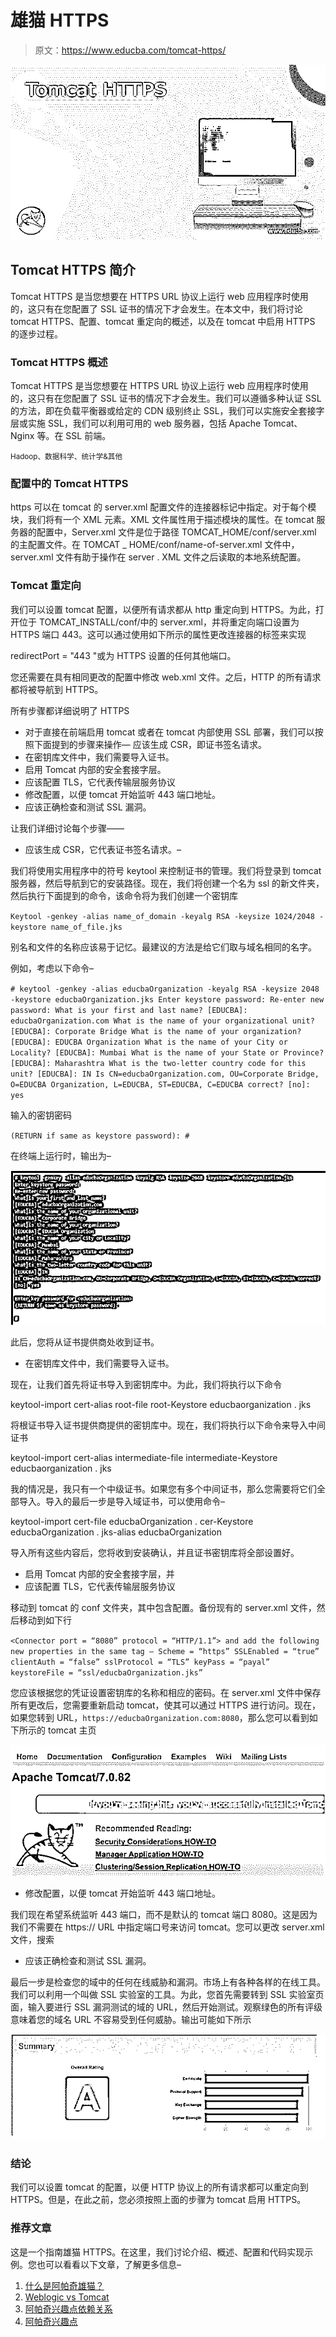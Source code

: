 # 雄猫 HTTPS

> 原文：<https://www.educba.com/tomcat-https/>

![Tomcat HTTPS](img/cef9ae207e539f4e85cb1cf2c1ca0752.png)



## Tomcat HTTPS 简介

Tomcat HTTPS 是当您想要在 HTTPS URL 协议上运行 web 应用程序时使用的，这只有在您配置了 SSL 证书的情况下才会发生。在本文中，我们将讨论 tomcat HTTPS、配置、tomcat 重定向的概述，以及在 tomcat 中启用 HTTPS 的逐步过程。

### Tomcat HTTPS 概述

Tomcat HTTPS 是当您想要在 HTTPS URL 协议上运行 web 应用程序时使用的，这只有在您配置了 SSL 证书的情况下才会发生。我们可以遵循多种认证 SSL 的方法，即在负载平衡器或给定的 CDN 级别终止 SSL，我们可以实施安全套接字层或实施 SSL，我们可以利用可用的 web 服务器，包括 Apache Tomcat、Nginx 等。在 SSL 前端。

<small>Hadoop、数据科学、统计学&其他</small>

### 配置中的 Tomcat HTTPS

https 可以在 tomcat 的 server.xml 配置文件的连接器标记中指定。对于每个模块，我们将有一个 XML 元素。XML 文件属性用于描述模块的属性。在 tomcat 服务器的配置中，Server.xml 文件是位于路径 TOMCAT_HOME/conf/server.xml 的主配置文件。在 TOMCAT _ HOME/conf/name-of-server.xml 文件中，server.xml 文件有助于操作在 server . XML 文件之后读取的本地系统配置。

### Tomcat 重定向

我们可以设置 tomcat 配置，以便所有请求都从 http 重定向到 HTTPS。为此，打开位于 TOMCAT_INSTALL/conf/中的 server.xml，并将重定向端口设置为 HTTPS 端口 443。这可以通过使用如下所示的属性更改连接器的标签来实现

redirectPort = "443 "或为 HTTPS 设置的任何其他端口。

您还需要在具有相同更改的配置中修改 web.xml 文件。之后，HTTP 的所有请求都将被导航到 HTTPS。

所有步骤都详细说明了 HTTPS

*   对于直接在前端启用 tomcat 或者在 tomcat 内部使用 SSL 部署，我们可以按照下面提到的步骤来操作—
    应该生成 CSR，即证书签名请求。
*   在密钥库文件中，我们需要导入证书。
*   启用 Tomcat 内部的安全套接字层。
*   应该配置 TLS，它代表传输层服务协议
*   修改配置，以便 tomcat 开始监听 443 端口地址。
*   应该正确检查和测试 SSL 漏洞。

让我们详细讨论每个步骤——

*   应该生成 CSR，它代表证书签名请求。–

我们将使用实用程序中的符号 keytool 来控制证书的管理。我们将登录到 tomcat 服务器，然后导航到它的安装路径。现在，我们将创建一个名为 ssl 的新文件夹，然后执行下面提到的命令，该命令将为我们创建一个密钥库

`Keytool -genkey -alias name_of_domain -keyalg RSA -keysize 1024/2048 -keystore name_of_file.jks`

别名和文件的名称应该易于记忆。最建议的方法是给它们取与域名相同的名字。

例如，考虑以下命令–

`# keytool -genkey -alias educbaOrganization -keyalg RSA -keysize 2048 -keystore educbaOrganization.jks
Enter keystore password:
Re-enter new password:
What is your first and last name?
[EDUCBA]: educbaOrganization.com
What is the name of your organizational unit?
[EDUCBA]: Corporate Bridge
What is the name of your organization?
[EDUCBA]: EDUCBA Organization
What is the name of your City or Locality?
[EDUCBA]: Mumbai
What is the name of your State or Province?
[EDUCBA]: Maharashtra
What is the two-letter country code for this unit?
[EDUCBA]: IN
Is CN=educbaOrganization.com, OU=Corporate Bridge, O=EDUCBA Organization, L=EDUCBA, ST=EDUCBA, C=EDUCBA correct?
[no]: yes`

输入<educbaorganization>的密钥密码</educbaorganization>

`(RETURN if same as keystore password):
#`

在终端上运行时，输出为–

![Tomcat HTTPS image 30](img/72158200459579fc2d3ce6b5ebb760e2.png)



此后，您将从证书提供商处收到证书。

*   在密钥库文件中，我们需要导入证书。

现在，让我们首先将证书导入到密钥库中。为此，我们将执行以下命令

keytool-import cert-alias root-file root-Keystore educbaorganization . jks

将根证书导入证书提供商提供的密钥库中。现在，我们将执行以下命令来导入中间证书

keytool-import cert-alias intermediate-file intermediate-Keystore educbaorganization . jks

我的情况是，我只有一个中级证书。如果您有多个中间证书，那么您需要将它们全部导入。导入的最后一步是导入域证书，可以使用命令–

keytool-import cert-file educbaOrganization . cer-Keystore educbaOrganization . jks-alias educbaOrganization

导入所有这些内容后，您将收到安装确认，并且证书密钥库将全部设置好。

*   启用 Tomcat 内部的安全套接字层，并
*   应该配置 TLS，它代表传输层服务协议

移动到 tomcat 的 conf 文件夹，其中包含配置。备份现有的 server.xml 文件，然后移动到如下行

`<Connector port = “8080” protocol = “HTTP/1.1”> and add the following new properties in the same tag –
Scheme = “https” SSLEnabled = “true” clientAuth = “false” sslProtocol = “TLS” keyPass = “payal” keystoreFile = “ssl/educbaOrganization.jks”`

您应该根据您的凭证设置密钥库的名称和相应的密码。在 server.xml 文件中保存所有更改后，您需要重新启动 tomcat，使其可以通过 HTTPS 进行访问。现在，如果您转到 URL，`https://educbaOrganization.com:8080`，那么您可以看到如下所示的 tomcat 主页

![Tomcat HTTPS image 29](img/2266067d58e6b6fa3a78d584eb70fb2a.png)



*   修改配置，以便 tomcat 开始监听 443 端口地址。

我们现在希望系统监听 443 端口，而不是默认的 tomcat 端口 8080。这是因为我们不需要在 https:// URL 中指定端口号来访问 tomcat。您可以更改 server.xml 文件，搜索

*   应该正确检查和测试 SSL 漏洞。

最后一步是检查您的域中的任何在线威胁和漏洞。市场上有各种各样的在线工具。我们可以利用一个叫做 SSL 实验室的工具。为此，您首先需要转到 SSL 实验室页面，输入要进行 SSL 漏洞测试的域的 URL，然后开始测试。观察绿色的所有评级意味着您的域名 URL 不容易受到任何威胁。输出可能如下所示

![Tomcat HTTPS image 28](img/1068a00e2d577d076f7776184ee74d6b.png)



### 结论

我们可以设置 tomcat 的配置，以便 HTTP 协议上的所有请求都可以重定向到 HTTPS。但是，在此之前，您必须按照上面的步骤为 tomcat 启用 HTTPS。

### 推荐文章

这是一个指南雄猫 HTTPS。在这里，我们讨论介绍、概述、配置和代码实现示例。您也可以看看以下文章，了解更多信息–

1.  [什么是阿帕奇雄猫？](https://www.educba.com/what-is-apache-tomcat/)
2.  [Weblogic vs Tomcat](https://www.educba.com/weblogic-vs-tomcat/)
3.  [阿帕奇兴趣点依赖关系](https://www.educba.com/apache-poi-dependency/)
4.  [阿帕奇兴趣点](https://www.educba.com/apache-poi/)





